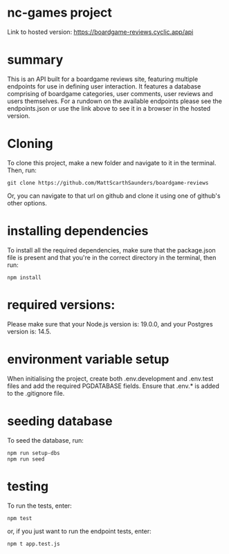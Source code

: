 # nc-games project

Link to hosted version:
https://boardgame-reviews.cyclic.app/api

# summary

This is an API built for a boardgame reviews site, featuring multiple endpoints for use in defining user interaction. It features a database comprising of boardgame categories, user comments, user reviews and users themselves. For a rundown on the available endpoints please see the endpoints.json or use the link above to see it in a browser in the hosted version.

# Cloning

To clone this project, make a new folder and navigate to it in the terminal. Then, run:

```
git clone https://github.com/MattScarthSaunders/boardgame-reviews
```

Or, you can navigate to that url on github and clone it using one of github's other options.

# installing dependencies

To install all the required dependencies, make sure that the package.json file is present and that you're in the correct directory in the terminal, then run:

```
npm install
```

# required versions:

Please make sure that your Node.js version is: 19.0.0, and your Postgres version is: 14.5.

# environment variable setup

When initialising the project, create both .env.development and .env.test files and add the required PGDATABASE fields. Ensure that .env.\* is added to the .gitignore file.

# seeding database

To seed the database, run:

```
npm run setup-dbs
npm run seed
```

# testing

To run the tests, enter:

```
npm test
```

or, if you just want to run the endpoint tests, enter:

```
npm t app.test.js
```
